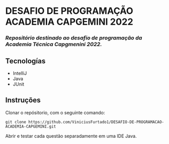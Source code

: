 # DESAFIO DE PROGRAMAÇÃO ACADEMIA CAPGEMINI 2022

### _Repositório destinado ao desafio de programação da Academia Técnica Capgmenini 2022._

## Tecnologías

- IntelliJ
- Java
- JUnit

## Instruções

Clonar o repósitorio, com o seguinte comando:
```
git clone https://github.com/ViniciusFurtado1/DESAFIO-DE-PROGRAMACAO-ACADEMIA-CAPGEMINI.git
```
Abrir e testar cada questão separadamente em uma IDE Java.
